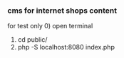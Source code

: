 ### cms for internet shops content


for test only
0) open terminal
1) cd public/
2) php -S localhost:8080 index.php